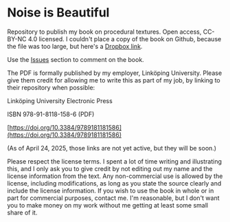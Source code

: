# Noise is Beautiful

Repository to publish my book on procedural textures. Open access, CC-BY-NC 4.0 licensed. I couldn't place a copy of the book on Github, because the file was too large, but here's a [Dropbox link](https://www.dropbox.com/scl/fi/b8rt7kxn8v4swaabiecyb/noiseisbeautiful.pdf?rlkey=7jqnigdyds7rkxo6w6e9452op&dl=0). 

Use the [Issues](https://github.com/stegu/noiseisbeautiful/issues) section to comment on the book.


The PDF is formally published by my employer, Linköping University. Please give them credit for allowing me to write this as part of my job, by linking to their repository when possible:

Linköping University Electronic Press

ISBN 978-91-8118-158-6 (PDF)

[https://doi.org/10.3384/9789181181586](https://doi.org/10.3384/9789181181586)

(As of April 24, 2025, those links are not yet active, but they will be soon.)

Please respect the license terms. I spent a lot of time writing and illustrating this, and I only ask you to give credit by not editing out my name and the license information from the text. Any non-commercial use is allowed by the license, including modifications, as long as you state the source clearly and include the license information. If you wish to use the book in whole or in part for commercial purposes, contact me. I'm reasonable, but I don't want you to make money on my work without me getting at least some small share of it.
